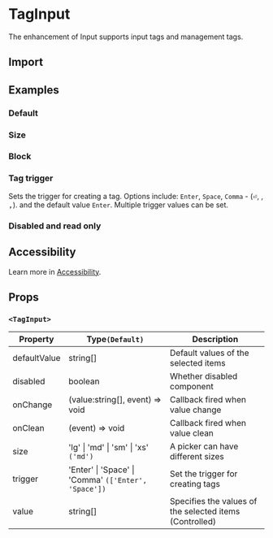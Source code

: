 # TagInput

The enhancement of Input supports input tags and management tags.

## Import

<!--{include:(components/tag-input/fragments/import.md)}-->

## Examples

### Default

<!--{include:`basic.md`}-->

### Size

<!--{include:`size.md`}-->

### Block

<!--{include:`block.md`}-->

### Tag trigger

Sets the trigger for creating a tag. Options include: `Enter`, `Space`, `Comma` - (<kbd>⏎</kbd>, <kbd> </kbd>, <kbd>,</kbd>). and the default value `Enter`. Multiple trigger values can be set.

<!--{include:`trigger.md`}-->

### Disabled and read only

<!--{include:`disabled.md`}-->

## Accessibility

Learn more in [Accessibility](/guide/accessibility).

## Props

### `<TagInput>`

| Property     | Type`(Default)`                                              | Description                                             |
| ------------ | ------------------------------------------------------------ | ------------------------------------------------------- |
| defaultValue | string[]                                                     | Default values of the selected items                    |
| disabled     | boolean                                                      | Whether disabled component                              |
| onChange     | (value:string[], event) => void                              | Callback fired when value change                        |
| onClean      | (event) => void                                              | Callback fired when value clean                         |
| size         | 'lg' &#124; 'md' &#124; 'sm' &#124; 'xs' `('md')`            | A picker can have different sizes                       |
| trigger      | 'Enter' &#124; 'Space' &#124; 'Comma' `(['Enter', 'Space'])` | Set the trigger for creating tags                       |
| value        | string[]                                                     | Specifies the values of the selected items (Controlled) |
